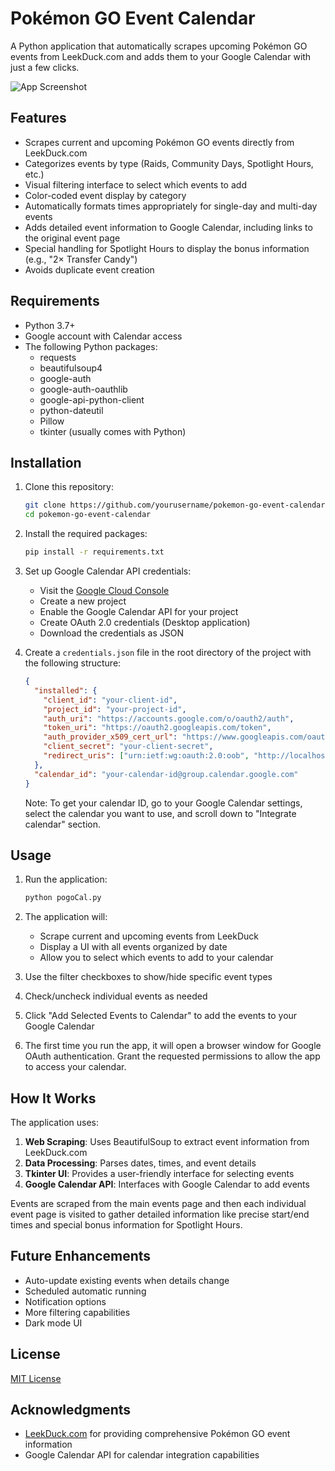 # Pokémon GO Event Calendar

A Python application that automatically scrapes upcoming Pokémon GO events from LeekDuck.com and adds them to your Google Calendar with just a few clicks.

![App Screenshot](![PogoCal](https://github.com/user-attachments/assets/7438e367-2bd6-496d-ba1d-9c876f47150e))

## Features

- Scrapes current and upcoming Pokémon GO events directly from LeekDuck.com
- Categorizes events by type (Raids, Community Days, Spotlight Hours, etc.)
- Visual filtering interface to select which events to add
- Color-coded event display by category
- Automatically formats times appropriately for single-day and multi-day events
- Adds detailed event information to Google Calendar, including links to the original event page
- Special handling for Spotlight Hours to display the bonus information (e.g., "2× Transfer Candy")
- Avoids duplicate event creation

## Requirements

- Python 3.7+
- Google account with Calendar access
- The following Python packages:
  - requests
  - beautifulsoup4
  - google-auth
  - google-auth-oauthlib
  - google-api-python-client
  - python-dateutil
  - Pillow
  - tkinter (usually comes with Python)

## Installation

1. Clone this repository:
   ```bash
   git clone https://github.com/yourusername/pokemon-go-event-calendar.git
   cd pokemon-go-event-calendar
   ```

2. Install the required packages:
   ```bash
   pip install -r requirements.txt
   ```

3. Set up Google Calendar API credentials:
   - Visit the [Google Cloud Console](https://console.cloud.google.com/)
   - Create a new project
   - Enable the Google Calendar API for your project
   - Create OAuth 2.0 credentials (Desktop application)
   - Download the credentials as JSON

4. Create a `credentials.json` file in the root directory of the project with the following structure:
   ```json
   {
     "installed": {
       "client_id": "your-client-id",
       "project_id": "your-project-id",
       "auth_uri": "https://accounts.google.com/o/oauth2/auth",
       "token_uri": "https://oauth2.googleapis.com/token",
       "auth_provider_x509_cert_url": "https://www.googleapis.com/oauth2/v1/certs",
       "client_secret": "your-client-secret",
       "redirect_uris": ["urn:ietf:wg:oauth:2.0:oob", "http://localhost"]
     },
     "calendar_id": "your-calendar-id@group.calendar.google.com"
   }
   ```
   
   Note: To get your calendar ID, go to your Google Calendar settings, select the calendar you want to use, and scroll down to "Integrate calendar" section.

## Usage

1. Run the application:
   ```bash
   python pogoCal.py
   ```

2. The application will:
   - Scrape current and upcoming events from LeekDuck
   - Display a UI with all events organized by date
   - Allow you to select which events to add to your calendar

3. Use the filter checkboxes to show/hide specific event types

4. Check/uncheck individual events as needed

5. Click "Add Selected Events to Calendar" to add the events to your Google Calendar

6. The first time you run the app, it will open a browser window for Google OAuth authentication. Grant the requested permissions to allow the app to access your calendar.

## How It Works

The application uses:

1. **Web Scraping**: Uses BeautifulSoup to extract event information from LeekDuck.com
2. **Data Processing**: Parses dates, times, and event details
3. **Tkinter UI**: Provides a user-friendly interface for selecting events
4. **Google Calendar API**: Interfaces with Google Calendar to add events

Events are scraped from the main events page and then each individual event page is visited to gather detailed information like precise start/end times and special bonus information for Spotlight Hours.

## Future Enhancements

- Auto-update existing events when details change
- Scheduled automatic running
- Notification options
- More filtering capabilities
- Dark mode UI

## License

[MIT License](LICENSE)

## Acknowledgments

- [LeekDuck.com](https://leekduck.com/) for providing comprehensive Pokémon GO event information
- Google Calendar API for calendar integration capabilities
